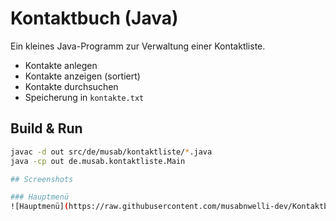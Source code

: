 # Kontaktbuch (Java)

Ein kleines Java-Programm zur Verwaltung einer Kontaktliste.  
- Kontakte anlegen  
- Kontakte anzeigen (sortiert)  
- Kontakte durchsuchen  
- Speicherung in `kontakte.txt`

## Build & Run
```bash
javac -d out src/de/musab/kontaktliste/*.java
java -cp out de.musab.kontaktliste.Main

## Screenshots

### Hauptmenü
![Hauptmenü](https://raw.githubusercontent.com/musabnwelli-dev/Kontaktbuch/refs/heads/master/Bildschirmfoto%202025-10-04%20um%2013.00.57.png?token=GHSAT0AAAAAADLHKAUT26EPXEPE3BX6I54C2HBANDQ)


